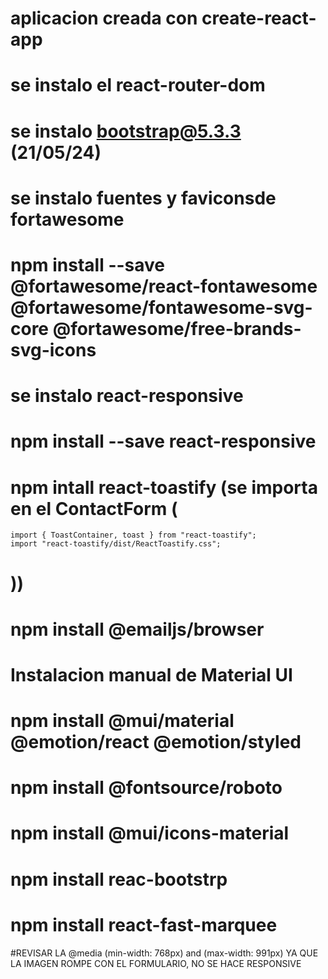 # aplicacion creada con create-react-app

# se instalo el react-router-dom

# se instalo bootstrap@5.3.3 (21/05/24)

# se instalo fuentes y faviconsde fortawesome

# npm install --save @fortawesome/react-fontawesome @fortawesome/fontawesome-svg-core @fortawesome/free-brands-svg-icons

# se instalo react-responsive

# npm install --save react-responsive

# npm intall react-toastify (se importa en el ContactForm (

    import { ToastContainer, toast } from "react-toastify";
    import "react-toastify/dist/ReactToastify.css";

# ))

# npm install @emailjs/browser

# Instalacion manual de Material UI

# npm install @mui/material @emotion/react @emotion/styled

# npm install @fontsource/roboto

# npm install @mui/icons-material

# npm install reac-bootstrp

# npm install react-fast-marquee

#REVISAR LA @media (min-width: 768px) and (max-width: 991px) YA QUE LA IMAGEN ROMPE CON EL FORMULARIO, NO SE HACE RESPONSIVE
